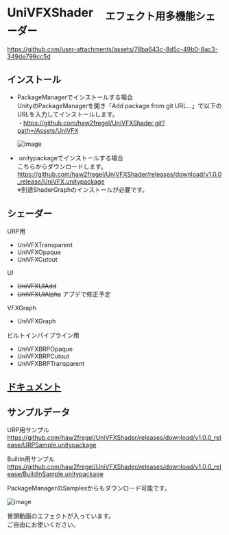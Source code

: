 # UniVFXShader　<sub>エフェクト用多機能シェーダー</sub>

https://github.com/user-attachments/assets/78ba643c-8d5c-49b0-8ac3-349de799cc5d



## インストール

- PackageManagerでインストールする場合\
UnityのPackageManagerを開き「Add package from git URL...」で以下のURLを入力してインストールします。\
・https://github.com/haw2fregel/UniVFXShader.git?path=/Assets/UniVFX

  ![image](https://github.com/user-attachments/assets/21e87a9d-c30a-4dde-9e99-3d3f11cbea15)

- .unitypackageでインストールする場合\
こちらからダウンロードします。\
https://github.com/haw2fregel/UniVFXShader/releases/download/v1.0.0_release/UniVFX.unitypackage \
※別途ShaderGraphのインストールが必要です。

## シェーダー
URP用
- UniVFXTransparent
- UniVFXOpaque
- UniVFXCutout

UI
- ~~UniVFXUIAdd~~
- ~~UniVFXUIAlpha~~
アプデで修正予定

VFXGraph
- UniVFXGraph

ビルトインパイプライン用
- UniVFXBRPOpaque
- UniVFXBRPCutout
- UniVFXBRPTransparent


## [ドキュメント](https://github.com/haw2fregel/UniVFXShader/blob/v1.0.0/DOCUMENTATION.md)


## サンプルデータ

URP用サンプル\
https://github.com/haw2fregel/UniVFXShader/releases/download/v1.0.0_release/URPSample.unitypackage

Builtin用サンプル\
https://github.com/haw2fregel/UniVFXShader/releases/download/v1.0.0_release/BuildInSample.unitypackage

PackageManagerのSamplesからもダウンロード可能です。

![image](https://github.com/user-attachments/assets/82ea419c-67bd-4502-b2bb-d7e1be1a62d9)

冒頭動画のエフェクトが入っています。\
ご自由にお使いください。
